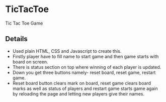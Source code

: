 # TicTacToe
Tic Tac Toe Game
## Details
* Used plain HTML, CSS and Javascript to create this.
* Firstly player have to fill name to start game and then game starts with board on screen.
* There is status section on top where winning of each player is updated.
* Down you get three buttons namely- reset board, reset game, restart game.
* Reset board button clears mark on board, reset game clears board marks as well as status of players and restart game starts game again by reloading the page and letting new players give their names.
